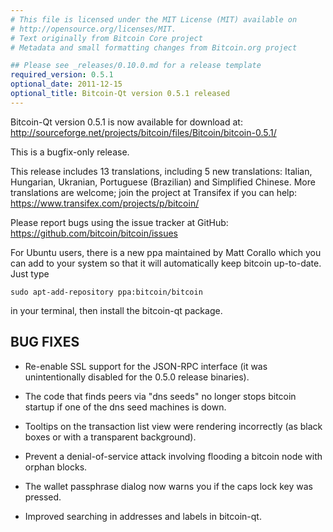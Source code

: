 ```yaml
---
# This file is licensed under the MIT License (MIT) available on
# http://opensource.org/licenses/MIT.
# Text originally from Bitcoin Core project
# Metadata and small formatting changes from Bitcoin.org project

## Please see _releases/0.10.0.md for a release template
required_version: 0.5.1
optional_date: 2011-12-15
optional_title: Bitcoin-Qt version 0.5.1 released
---
```

Bitcoin-Qt version 0.5.1 is now available for download at:
<http://sourceforge.net/projects/bitcoin/files/Bitcoin/bitcoin-0.5.1/>

This is a bugfix-only release.

This release includes 13 translations, including 5 new translations:
Italian, Hungarian, Ukranian, Portuguese (Brazilian) and Simplified Chinese.
More translations are welcome; join the project at Transifex if you can help:
<https://www.transifex.com/projects/p/bitcoin/>

Please report bugs using the issue tracker at GitHub:
<https://github.com/bitcoin/bitcoin/issues>

For Ubuntu users, there is a new ppa maintained by Matt Corallo which
you can add to your system so that it will automatically keep
bitcoin up-to-date.  Just type

    sudo apt-add-repository ppa:bitcoin/bitcoin
 
in your terminal, then install the bitcoin-qt package.

BUG FIXES
---------

* Re-enable SSL support for the JSON-RPC interface (it was unintentionally
disabled for the 0.5.0 release binaries).

* The code that finds peers via "dns seeds" no longer stops bitcoin startup
if one of the dns seed machines is down.

* Tooltips on the transaction list view were rendering incorrectly (as black boxes
or with a transparent background).

* Prevent a denial-of-service attack involving flooding a bitcoin node with
orphan blocks.

* The wallet passphrase dialog now warns you if the caps lock key was pressed.

* Improved searching in addresses and labels in bitcoin-qt.
